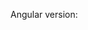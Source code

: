 <!--
Note that this extension is only activating the official Angular Language Service in VS Code.
If you have autocompletion or error-cheking issues,
you have to report an issue about the `@angular/language-service` package in the Angular repo:
https://github.com/angular/angular/issues
-->

<!--
Reminder of the requirements:
- Angular >= 6
- VS Code version of TypeScript
- Legacy extension disabled
-->

Angular version: 
